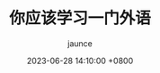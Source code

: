 ---
title: 你应该学习一门外语
author: jaunce
date: 2023-06-28 14:10:00 +0800
categories: [生活, 学习]
tags: [思考]
render_with_liquid: true
comments: true
mermaid: true
---